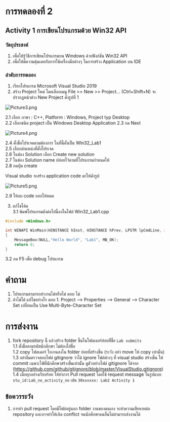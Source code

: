# การทดลองที่ 2 
## Activity 1 การเขียนโปรแกรมด้วย Win32 API


### วัตถุประสงค์
1.	เพื่อให้รู้วิธีการเขียนโปรแกรมบน Windows ด้วยฟังก์ชัน Win32 API
2.	เพื่อให้มีความคุ้นเคยกับการใช้เครื่องมือต่างๆ ในการสร้าง Application บน IDE


### ลำดับการทดลอง
1.	เรียกโปรแกรม Microsoft Visual Studio 2019
2.	สร้าง Project ใหม่  โดยเลือกเมนู File >> New >> Project… (Ctrl+Shift+N) จะปรากฏหน้าต่าง New Project ดังรูปที่ 1

![Picture3.png](Picture3.png)

2.1 เลือก ภาษา : C++, Platform : Windows, Project typ Desktop  
2.2 เลือกชนิด project เป็น Windows Desktop Application
2.3 กด Next

![Picture4.png](Picture4.png)

2.4 ตั้งชื่อโปรเจคตามต้องการ ในที่นี้ตั้งเป็น WIn32_Lab1  
2.5 เลือกตำแหน่งที่ตั้งโปรเจค  
2.6 ในช่อง Solution เลือก Create new solution  
2.7 ในช่อง Solution name ปล่อยไว้ตามที่โปรแกรมกำหนดให้  
2.8 กดปุ่ม create  

Visual studio จะสร้าง application code มาให้ดังรูป

![Picture5.png](Picture5.png)

2.9 ให้ลบ code ออกให้หมด  

3. แก้ไขโค้ด  
3.1 พิมพ์โปรแกรมดังต่อไปนี้ลงในไฟล์ Win32_Lab1.cpp 

``` C++
#include <Windows.h>

int WINAPI WinMain(HINSTANCE hInst, HINSTANCE hPrev, LPSTR lpCmdLine, int nCmdShow)
{
	MessageBox(NULL,"Hello World", "Lab1", MB_OK);
	return 0;
}
```
3.2 กด F5 เพื่อ debug โปรแกรม


# คำถาม

1. โปรแกรมสามารถทำงานได้หรือไม่ 
ตอบ ไม่
2. ถ้าไม่ได้ แก้ไขอย่างไร
ตอบ 1. Project --> Properties --> General --> Character Set เปลี่ยนเป็น Use Multi-Byte-Character Set
# การส่งงาน

1. fork repository นี้ แล้วสร้าง folder ขึ้นในโฟลเดอร์ย่อยที่่ชื่อ ```Lab submits```  
1.1 ตั้งชื่อตามรหัสนักศึกษา ไม่ต้องใส่ชื่อ  
1.2 copy โฟลเดอร์ ใบงานลงใน folder ย่อยที่สร้างขึ้น (ระวัง อย่า move ให้ copy เท่านั้น)  
1.3 อย่าลืมตรวจสอบไฟล์ gitignore ว่าได้ ignore ไฟล์ต่างๆ ที่ visual studio สร้างขึ้น ให้ commit เฉพาะไฟ์ที่นักศึกษาสร้างขึ้นเท่านั้น ดูตัวอย่างไฟล์ gitignore ได้จาก (https://github.com/github/gitignore/blob/master/VisualStudio.gitignore)  
1.4 เมื่อทุกอย่างเรียบร้อย ให้ทำการ Pull request โดยใช้ request message ในรูปแบบ ```stu_id:Lab_no_activity_no``` เช่น ```30xxxxxx: Lab2 Activity 1   ```

## ข้อควรระวัง 
1. การทำ pull request โดยมีไฟล์อยู่นอก folder งานของตนเอง จะทำความเสียหายต่อ repository และอาจทำให้เกิด conflict จนนักศึกษาคนอื่นไม่สามารถส่งงานได้
